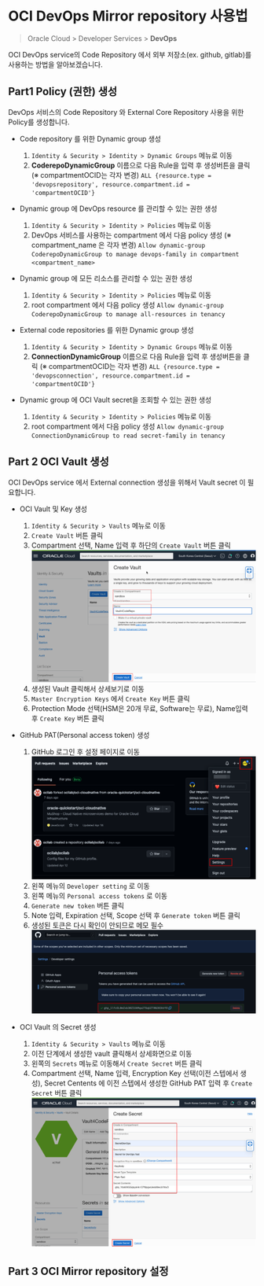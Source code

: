 # OCI DevOps Mirror repository 사용법

> Oracle Cloud > Developer Services > **DevOps**

OCI DevOps service의 Code Repository 에서 외부 저장소(ex. github, gitlab)를 사용하는 방법을 알아보겠습니다.

## Part1 Policy (권한) 생성
DevOps 서비스의 Code Repository 와 External Core Repository 사용을 위한 Policy를 생성합니다.

- Code repository 를 위한 Dynamic group 생성
  1. `Identity & Security > Identity > Dynamic Groups` 메뉴로 이동
  2. **CoderepoDynamicGroup** 이름으로 다음 Rule을 입력 후 생성버튼을 클릭 (※ compartmentOCID는 각자 변경)
`ALL {resource.type = 'devopsrepository', resource.compartment.id = 'compartmentOCID'}`

- Dynamic group 에 DevOps resource 를 관리할 수 있는 권한 생성
  1. `Identity & Security > Identity > Policies`  메뉴로 이동
  2. DevOps 서비스를 사용하는 compartment 에서 다음 policy 생성 (※ compartment_name 은 각자 변경)
`Allow dynamic-group CoderepoDynamicGroup to manage devops-family in compartment <compartment_name>`

- Dynamic group 에 모든 리소스를 관리할 수 있는 권한 생성
  1. `Identity & Security > Identity > Policies`  메뉴로 이동
  2. root compartment 에서 다음 policy 생성
`Allow dynamic-group CoderepoDynamicGroup to manage all-resources in tenancy`

- External code repositories 를 위한 Dynamic group 생성
  1. `Identity & Security > Identity > Dynamic Groups` 메뉴로 이동
  2. **ConnectionDynamicGroup** 이름으로 다음 Rule을 입력 후 생성버튼을 클릭 (※ compartmentOCID는 각자 변경)
`ALL {resource.type = 'devopsconnection', resource.compartment.id = 'compartmentOCID'}`

- Dynamic group 에 OCI Vault secret을 조회할 수 있는 권한 생성
  1. `Identity & Security > Identity > Policies`  메뉴로 이동
  2. root compartment 에서 다음 policy 생성
`Allow dynamic-group ConnectionDynamicGroup to read secret-family in tenancy`
 
## Part 2 OCI Vault 생성
OCI DevOps service 에서 External connection 생성을 위해서 Vault secret 이 필요합니다.

- OCI Vault 및 Key 생성

   1. `Identity & Security > Vaults` 메뉴로 이동
   2. `Create Vault` 버튼 클릭
   3. Compartment 선택, Name 입력 후 하단의 `Create Vault` 버튼 클릭
![](./images/2a-create-vault.png)
   4. 생성된 Vault 클릭해서 상세보기로 이동
   5. `Master Encryption Keys` 에서 `Create Key` 버튼 클릭
   6. Protection Mode 선택(HSM은 20개 무료, Software는 무료), Name입력 후 `Create Key` 버튼 클릭

- GitHub PAT(Personal access token) 생성
  
  1. GitHub 로그인 후 설정 페이지로 이동
   ![](./images/3a-github-setting.png)
  2. 왼쪽 메뉴의 `Developer setting` 로 이동
  3. 왼쪽 메뉴의 `Personal access tokens` 로 이동
  4. `Generate new token` 버튼 클릭
  5. Note 입력, Expiration 선택, Scope 선택 후 `Generate token` 버튼 클릭
  6. 생성된 토큰은 다시 확인이 안되므로 메모 필수
   ![](images/3a-github-pat.png)

- OCI Vault 의 Secret 생성

   1. `Identity & Security > Vaults` 메뉴로 이동
   2. 이전 단계에서 생성한 vault 클릭해서 상세화면으로 이동
   3. 왼쪽의 `Secrets` 메뉴로 이동해서 `Create Secret` 버튼 클릭
   4. Compartment 선택, Name 입력, Encryption Key 선택(이전 스텝에서 생성), Secret Centents 에 이전 스텝에서 생성한 GitHub PAT 입력 후 `Create Secret` 버튼 클릭
   ![](images/2a-oci-secret.png)

## Part 3 OCI Mirror repository 설정
